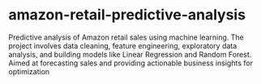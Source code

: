 # amazon-retail-predictive-analysis
Predictive analysis of Amazon retail sales using machine learning. The project involves data cleaning, feature engineering, exploratory data analysis, and building models like Linear Regression and Random Forest. Aimed at forecasting sales and providing actionable business insights for optimization
